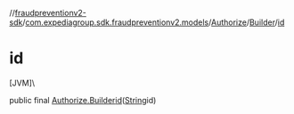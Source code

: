 //[fraudpreventionv2-sdk](../../../../index.md)/[com.expediagroup.sdk.fraudpreventionv2.models](../../index.md)/[Authorize](../index.md)/[Builder](index.md)/[id](id.md)

# id

[JVM]\

public final [Authorize.Builder](index.md)[id](id.md)([String](https://docs.oracle.com/javase/8/docs/api/java/lang/String.html)id)
